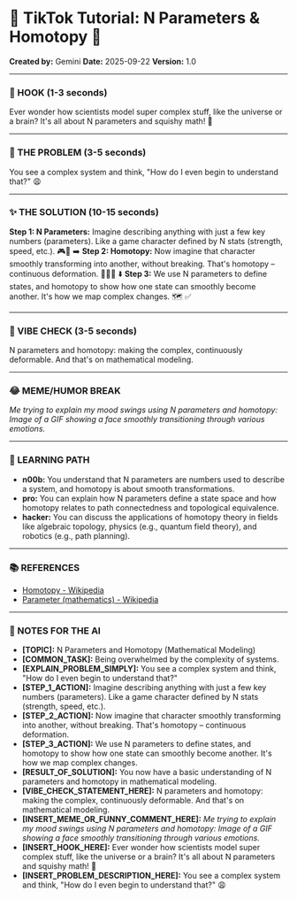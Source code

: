 
# 🎵 TikTok Tutorial: N Parameters & Homotopy 🎵

**Created by:** Gemini
**Date:** 2025-09-22
**Version:** 1.0

---

### 🤩 HOOK (1-3 seconds)

Ever wonder how scientists model super complex stuff, like the universe or a brain? It's all about N parameters and squishy math! 🤯

---

### 🤔 THE PROBLEM (3-5 seconds)

You see a complex system and think, "How do I even begin to understand that?" 😩

---

### ✨ THE SOLUTION (10-15 seconds)

**Step 1: N Parameters:** Imagine describing anything with just a few key numbers (parameters). Like a game character defined by N stats (strength, speed, etc.). 🎮🔢 ➡️
**Step 2: Homotopy:** Now imagine that character smoothly transforming into another, without breaking. That's homotopy – continuous deformation. 🧘‍♀️✨ ⬇️
**Step 3:** We use N parameters to define states, and homotopy to show how one state can smoothly become another. It's how we map complex changes. 🗺️ ✅

---

### 💅 VIBE CHECK (3-5 seconds)

N parameters and homotopy: making the complex, continuously deformable. And that's on mathematical modeling.

---

### 😂 MEME/HUMOR BREAK

*Me trying to explain my mood swings using N parameters and homotopy:*
*Image of a GIF showing a face smoothly transitioning through various emotions.*

---

### 🧠 LEARNING PATH

*   **n00b:** You understand that N parameters are numbers used to describe a system, and homotopy is about smooth transformations.
*   **pro:** You can explain how N parameters define a state space and how homotopy relates to path connectedness and topological equivalence.
*   **hacker:** You can discuss the applications of homotopy theory in fields like algebraic topology, physics (e.g., quantum field theory), and robotics (e.g., path planning).

---

### 📚 REFERENCES

*   [Homotopy - Wikipedia](https://en.wikipedia.org/wiki/Homotopy)
*   [Parameter (mathematics) - Wikipedia](https://en.wikipedia.org/wiki/Parameter_(mathematics))

---

### 📝 NOTES FOR THE AI

*   **[TOPIC]:** N Parameters and Homotopy (Mathematical Modeling)
*   **[COMMON_TASK]:** Being overwhelmed by the complexity of systems.
*   **[EXPLAIN_PROBLEM_SIMPLY]:** You see a complex system and think, "How do I even begin to understand that?"
*   **[STEP_1_ACTION]:** Imagine describing anything with just a few key numbers (parameters). Like a game character defined by N stats (strength, speed, etc.).
*   **[STEP_2_ACTION]:** Now imagine that character smoothly transforming into another, without breaking. That's homotopy – continuous deformation.
*   **[STEP_3_ACTION]:** We use N parameters to define states, and homotopy to show how one state can smoothly become another. It's how we map complex changes.
*   **[RESULT_OF_SOLUTION]:** You now have a basic understanding of N parameters and homotopy in mathematical modeling.
*   **[VIBE_CHECK_STATEMENT_HERE]:** N parameters and homotopy: making the complex, continuously deformable. And that's on mathematical modeling.
*   **[INSERT_MEME_OR_FUNNY_COMMENT_HERE]:** *Me trying to explain my mood swings using N parameters and homotopy:*
*Image of a GIF showing a face smoothly transitioning through various emotions.*
*   **[INSERT_HOOK_HERE]:** Ever wonder how scientists model super complex stuff, like the universe or a brain? It's all about N parameters and squishy math! 🤯
*   **[INSERT_PROBLEM_DESCRIPTION_HERE]:** You see a complex system and think, "How do I even begin to understand that?" 😩
